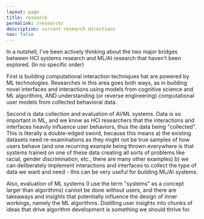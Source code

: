 ```yaml
---
layout: page
title: research
permalink: /research/
description: current research directions
nav: false
---
```



In a nutshell, I've been actively thinking about the two major bridges between HCI systems research and ML/AI research that haven't been explored. (In no specific order) 

First is building computational interaction techniques  hat are powered by ML technologies. Researches in this area goes both ways, as in building novel interfaces and interactions using models from cognitive science and ML algorithms, AND understanding (or reverse engineering) computational user models from collected behavioral data.

Second is data collection and evaluation of AI/ML systems. Data is so important in ML, and we know as HCI researchers that the interactions and interfaces heavily influence user behaviors, thus the data being "collected". This is literally a double-edged sword, because this means a) the existing datasets need re-examinations as they might not be true samples of how users behave (and one recurring example being thrown everywhere is that systems trained on one of these data creating all sorts of problems like racial, gender discrimination, etc., there are many other examples) b) we can deliberately implement interactions and interfaces to collect the type of data we want and need - this can be very useful for building ML/AI systems.

Also, evaluation of ML systems (I use the term "systems" as a concept larger than algorithms) cannot be done without users, and there are takeaways and insights that potentially influence the design of inner workings, namely the ML algorithms. Distilling user insights into chunks of ideas that drive algorithm development is something we should thrive for. 

